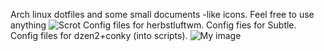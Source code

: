 Arch linux dotfiles and some small documents -like icons. Feel free to use anything
![Scrot](https://raw.github.com/evertonstz/dotfiles/master/Archlinux/scrot.png)
Config files for herbstluftwm.
Config fies for Subtle.
Config files for dzen2+conky (into scripts).
![My image](evertonstz.github.com/dotfiles/ArchLinyx/scrot.jpg)
